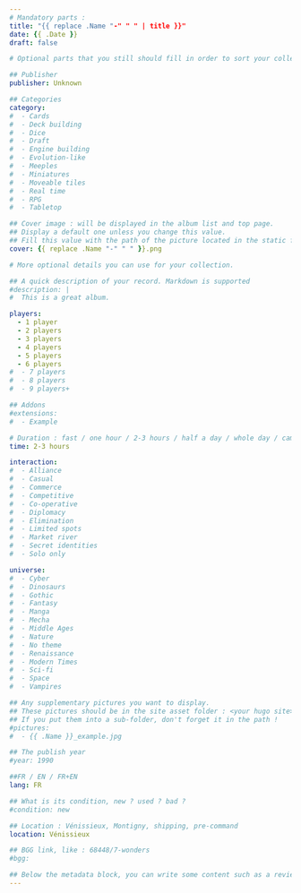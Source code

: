 ```yaml
---
# Mandatory parts :
title: "{{ replace .Name "-" " " | title }}"
date: {{ .Date }}
draft: false

# Optional parts that you still should fill in order to sort your collection

## Publisher
publisher: Unknown

## Categories
category:
#  - Cards
#  - Deck building
#  - Dice
#  - Draft
#  - Engine building
#  - Evolution-like
#  - Meeples
#  - Miniatures
#  - Moveable tiles
#  - Real time
#  - RPG
#  - Tabletop

## Cover image : will be displayed in the album list and top page.
## Display a default one unless you change this value.
## Fill this value with the path of the picture located in the static folder
cover: {{ replace .Name "-" " " }}.png

# More optional details you can use for your collection.

## A quick description of your record. Markdown is supported
#description: |
#  This is a great album.

players:
  - 1 player
  - 2 players
  - 3 players
  - 4 players
  - 5 players
  - 6 players
#  - 7 players
#  - 8 players
#  - 9 players+

## Addons
#extensions:
#  - Example

# Duration : fast / one hour / 2-3 hours / half a day / whole day / campaign
time: 2-3 hours

interaction:
#  - Alliance
#  - Casual
#  - Commerce
#  - Competitive
#  - Co-operative
#  - Diplomacy
#  - Elimination
#  - Limited spots
#  - Market river
#  - Secret identities
#  - Solo only

universe:
#  - Cyber
#  - Dinosaurs
#  - Gothic
#  - Fantasy
#  - Manga
#  - Mecha
#  - Middle Ages
#  - Nature
#  - No theme
#  - Renaissance
#  - Modern Times
#  - Sci-fi
#  - Space
#  - Vampires

## Any supplementary pictures you want to display.
## These pictures should be in the site asset folder : <your hugo site>/static
## If you put them into a sub-folder, don't forget it in the path !
#pictures:
#  - {{ .Name }}_example.jpg

## The publish year
#year: 1990

##FR / EN / FR+EN
lang: FR

## What is its condition, new ? used ? bad ?
#condition: new

## Location : Vénissieux, Montigny, shipping, pre-command
location: Vénissieux

## BGG link, like : 68448/7-wonders
#bgg: 

## Below the metadata block, you can write some content such as a review or anything else you want. It'll be displayed in the album page.
---
```

